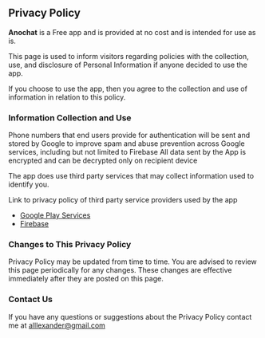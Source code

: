 <h2>Privacy Policy</h2>

<b>Anochat</b> is a Free app and is provided at no cost and is intended for use as is.

This page is used to inform visitors regarding policies with the collection, use, and disclosure of Personal Information if anyone decided to use the app.

If you choose to use the app, then you agree to the collection and use of information in relation to this policy.

<h3>Information Collection and Use</h3>

Phone numbers that end users provide for authentication will be sent and stored by Google to improve spam and abuse prevention across Google services, including but not limited to Firebase
All data sent by the App is encrypted and can be decrypted only on recipient device

The app does use third party services that may collect information used to identify you.

Link to privacy policy of third party service providers used by the app
<ul>
	<li><a href="https://www.google.com/policies/privacy/">Google Play Services</a></li>
	<li><a href="https://firebase.google.com/support/privacy">Firebase</a></li>
</ul>	

<h3>Changes to This Privacy Policy</h3>

Privacy Policy may be updated from time to time. You are advised to review this page periodically for any changes. These changes are effective immediately after they are posted on this page.

<h3>Contact Us</h3>

If you have any questions or suggestions about the Privacy Policy contact me at alllexander@gmail.com
